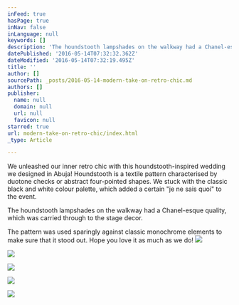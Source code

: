 ```yaml
---
inFeed: true
hasPage: true
inNav: false
inLanguage: null
keywords: []
description: 'The houndstooth lampshades on the walkway had a Chanel-esque quality, which was carried through to the stage decor.'
datePublished: '2016-05-14T07:32:32.362Z'
dateModified: '2016-05-14T07:32:19.495Z'
title: ''
author: []
sourcePath: _posts/2016-05-14-modern-take-on-retro-chic.md
authors: []
publisher:
  name: null
  domain: null
  url: null
  favicon: null
starred: true
url: modern-take-on-retro-chic/index.html
_type: Article

---
```

We unleashed our inner retro chic with this houndstooth-inspired wedding we designed in Abuja! Houndstooth is a textile pattern characterised by duotone checks or abstract four-pointed shapes. We stuck with the classic black and white colour palette, which added a certain "je ne sais quoi" to the event.

The houndstooth lampshades on the walkway had a Chanel-esque quality, which was carried through to the stage decor.

The pattern was used sparingly against classic monochrome elements to make sure that it stood out. Hope you love it as much as we do!
![](https://the-grid-user-content.s3-us-west-2.amazonaws.com/d1140b6c-dfce-41d8-9cf4-18ca4d94c524.png)

  
![](https://the-grid-user-content.s3-us-west-2.amazonaws.com/09c329b4-0661-462d-8558-02d1a809734d.png)

  
![](https://the-grid-user-content.s3-us-west-2.amazonaws.com/7b4d3cb3-96a8-410a-bac1-23f519544dd6.png)

  
![](https://the-grid-user-content.s3-us-west-2.amazonaws.com/93bcc004-249e-4c4d-88f4-6926eb7a5fed.png)

  
![](https://the-grid-user-content.s3-us-west-2.amazonaws.com/a8e6cf16-757e-448a-a3a3-15c4ad876768.png)